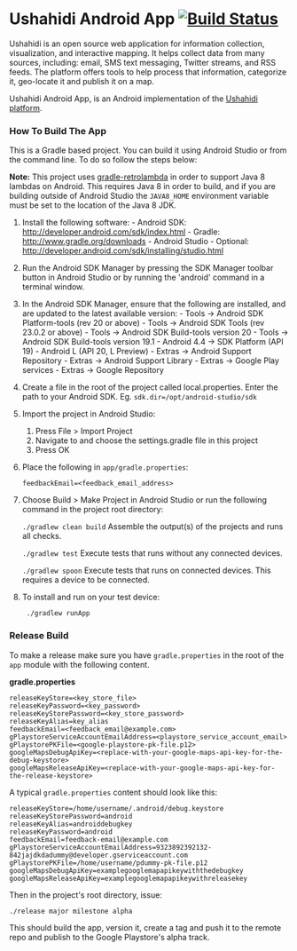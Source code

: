 Ushahidi Android App [![Build Status](https://travis-ci.org/ushahidi/platform-android.svg?branch=master)](https://travis-ci.org/ushahidi/platform-android)
================

Ushahidi is an open source web application for information collection, visualization, and interactive mapping. 
It helps collect data from many sources, including: email, SMS text messaging, Twitter streams, and RSS feeds. 
The platform offers tools to help process that information, categorize it, geo-locate it and publish it on a map.

Ushahidi Android App, is an Android implementation of the [Ushahidi platform][1].

### How To Build The App

This is a Gradle based project. You can build it using Android Studio or from the command line. To 
do so follow the steps below:

**Note:** This project uses [gradle-retrolambda](https://github.com/evant/gradle-retrolambda) in
order to support Java 8 lambdas on Android. This requires Java 8 in order to build, and if you are
building outside of Android Studio the `JAVA8_HOME` environment variable must be set to the location
of the Java 8 JDK.

1. Install the following software:
       - Android SDK:
         http://developer.android.com/sdk/index.html
       - Gradle:
         http://www.gradle.org/downloads
       - Android Studio - Optional: 
         http://developer.android.com/sdk/installing/studio.html

2. Run the Android SDK Manager by pressing the SDK Manager toolbar button
   in Android Studio or by running the 'android' command in a terminal
   window.

3. In the Android SDK Manager, ensure that the following are installed,
   and are updated to the latest available version:
       - Tools -> Android SDK Platform-tools (rev 20 or above)
       - Tools -> Android SDK Tools (rev 23.0.2 or above)
       - Tools -> Android SDK Build-tools version 20
       - Tools -> Android SDK Build-tools version 19.1
       - Android 4.4 -> SDK Platform (API 19)
       - Android L (API 20, L Preview)
       - Extras -> Android Support Repository
       - Extras -> Android Support Library
       - Extras -> Google Play services
       - Extras -> Google Repository

4. Create a file in the root of the project called local.properties. Enter the path to your Android SDK.
    Eg. `sdk.dir=/opt/android-studio/sdk`

5. Import the project in Android Studio:

    1. Press File > Import Project
    2. Navigate to and choose the settings.gradle file in this project
    3. Press OK

6. Place the following in `app/gradle.properties`:

   ```
   feedbackEmail=<feedback_email_address>
   ```

7. Choose Build > Make Project in Android Studio or run the following
    command in the project root directory:
    
   `./gradlew clean build` Assemble the output(s) of the projects and runs all checks.
   
   `./gradlew test` Execute tests that runs without any connected devices.
   
   `./gradlew spoon` Execute tests that runs on connected devices. This requires a device to be connected.
   
8. To install and run on your test device:

   ```
    ./gradlew runApp
   ```

### Release Build

To make a release make sure you have `gradle.properties` in the root of the `app` module with the
following content.

**gradle.properties**
```
releaseKeyStore=<key_store_file>
releaseKeyPassword=<key_password>
releaseKeyStorePassword=<key_store_password>
releaseKeyAlias=key_alias
feedbackEmail=<feedback_email@example.com>
gPlaystoreServiceAccountEmailAddress=<playstore_service_account_email>
gPlaystorePKFile=<google-playstore-pk-file.p12>
googleMapsDebugApiKey=<replace-with-your-google-maps-api-key-for-the-debug-keystore>
googleMapsReleaseApiKey=<replace-with-your-google-maps-api-key-for-the-release-keystore>
```

A typical `gradle.properties` content should look like this:
```
releaseKeyStore=/home/username/.android/debug.keystore
releaseKeyStorePassword=android
releaseKeyAlias=androiddebugkey
releaseKeyPassword=android
feedbackEmail=feedback-email@example.com
gPlaystoreServiceAccountEmailAddress=9323892392132-842jajdkdadummy@developer.gserviceaccount.com
gPlaystorePKFile=/home/username/pdummy-pk-file.p12
googleMapsDebugApiKey=examplegooglemapapikeywiththedebugkey
googleMapsReleaseApiKey=examplegooglemapapikeywithreleasekey
```

Then in the project's root directory, issue:

`./release major milestone alpha`

This should build the app, version it, create a tag and push it to the remote repo and publish
to the Google Playstore's alpha track.

[1]: https://github.com/ushahidi/platform